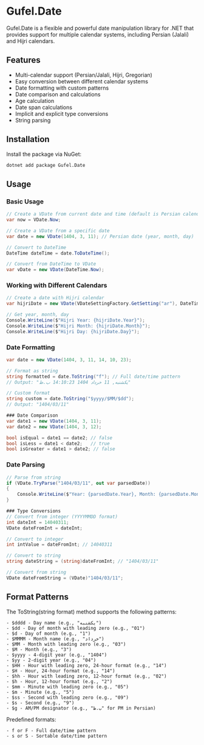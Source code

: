 # Gufel.Date

Gufel.Date is a flexible and powerful date manipulation library for .NET that provides support for multiple calendar systems, including Persian (Jalali) and Hijri calendars.

## Features

- Multi-calendar support (Persian/Jalali, Hijri, Gregorian)
- Easy conversion between different calendar systems
- Date formatting with custom patterns
- Date comparison and calculations
- Age calculation
- Date span calculations
- Implicit and explicit type conversions
- String parsing

## Installation

Install the package via NuGet:

```bash
dotnet add package Gufel.Date
```

## Usage
### Basic Usage
```csharp
// Create a VDate from current date and time (default is Persian calendar)
var now = VDate.Now;

// Create a VDate from a specific date
var date = new VDate(1404, 3, 11); // Persian date (year, month, day)

// Convert to DateTime
DateTime dateTime = date.ToDateTime();

// Convert from DateTime to VDate
var vDate = new VDate(DateTime.Now);
```

### Working with Different Calendars
```csharp
// Create a date with Hijri calendar
var hijriDate = new VDate(VDateSettingFactory.GetSetting("ar"), DateTime.Now);

// Get year, month, day
Console.WriteLine($"Hijri Year: {hijriDate.Year}");
Console.WriteLine($"Hijri Month: {hijriDate.Month}");
Console.WriteLine($"Hijri Day: {hijriDate.Day}");
```

### Date Formatting
```csharp
var date = new VDate(1404, 3, 11, 14, 10, 23);

// Format as string
string formatted = date.ToString("f"); // Full date/time pattern
// Output: "یکشنبه, 11 خرداد 1404 14:10:23 ب.ظ"

// Custom format
string custom = date.ToString("$yyyy/$MM/$dd");
// Output: "1404/03/11"

### Date Comparison
var date1 = new VDate(1404, 3, 11);
var date2 = new VDate(1404, 3, 12);

bool isEqual = date1 == date2; // false
bool isLess = date1 < date2;   // true
bool isGreater = date1 > date2; // false
```

### Date Parsing
```csharp
// Parse from string
if (VDate.TryParse("1404/03/11", out var parsedDate))
{
    Console.WriteLine($"Year: {parsedDate.Year}, Month: {parsedDate.Month}, Day: {parsedDate.Day}");
}

### Type Conversions
// Convert from integer (YYYYMMDD format)
int dateInt = 14040311;
VDate dateFromInt = dateInt;

// Convert to integer
int intValue = dateFromInt; // 14040311

// Convert to string
string dateString = (string)dateFromInt; // "1404/03/11"

// Convert from string
VDate dateFromString = (VDate)"1404/03/11";
```

## Format Patterns
The ToString(string format) method supports the following patterns:
```code
- $dddd - Day name (e.g., "یکشنبه")
- $dd - Day of month with leading zero (e.g., "01")
- $d - Day of month (e.g., "1")
- $MMMM - Month name (e.g., "خرداد")
- $MM - Month with leading zero (e.g., "03")
- $M - Month (e.g., "3")
- $yyyy - 4-digit year (e.g., "1404")
- $yy - 2-digit year (e.g., "04")
- $HH - Hour with leading zero, 24-hour format (e.g., "14")
- $H - Hour, 24-hour format (e.g., "14")
- $hh - Hour with leading zero, 12-hour format (e.g., "02")
- $h - Hour, 12-hour format (e.g., "2")
- $mm - Minute with leading zero (e.g., "05")
- $m - Minute (e.g., "5")
- $ss - Second with leading zero (e.g., "09")
- $s - Second (e.g., "9")
- $g - AM/PM designator (e.g., "ب.ظ" for PM in Persian)
```
Predefined formats:
```code
- f or F - Full date/time pattern
- s or S - Sortable date/time pattern
```
